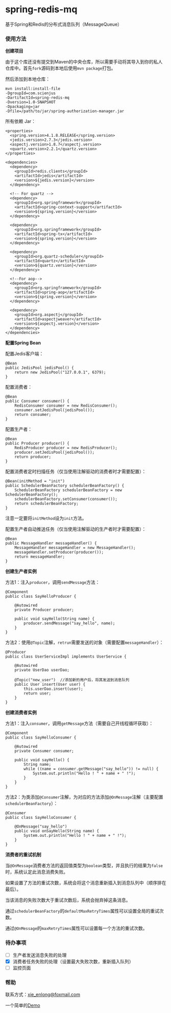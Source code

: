 # spring-redis-mq

基于Spring和Redis的分布式消息队列（MessageQueue）

### 使用方法

**创建项目**

由于这个库还没有提交到Maven的中央仓库，所以需要手动将其导入到你的私人仓库中。首先`fork`源码到本地后使用`mvn package`打包。

然后添加到本地仓库：

```
mvn install:install-file  
-DgroupId=com.scienjus
-DartifactId=spring-redis-mq
-Dversion=1.0-SNAPSHOT
-Dpackaging=jar  
-Dfile=/path/to/jar/spring-authorization-manager.jar
```

所有依赖 Jar：

```
<properties>
  <spring.version>4.1.8.RELEASE</spring.version>
  <jedis.version>2.7.3</jedis.version>
  <aspectj.version>1.8.7</aspectj.version>
  <quartz.version>2.2.1</quartz.version>
</properties>

<dependencies>
  <dependency>
    <groupId>redis.clients</groupId>
    <artifactId>jedis</artifactId>
    <version>${jedis.version}</version>
  </dependency>

  <!-- For quartz -->
  <dependency>
    <groupId>org.springframework</groupId>
    <artifactId>spring-context-support</artifactId>
    <version>${spring.version}</version>
  </dependency>

  <dependency>
    <groupId>org.springframework</groupId>
    <artifactId>spring-tx</artifactId>
    <version>${spring.version}</version>
  </dependency>

  <dependency>
    <groupId>org.quartz-scheduler</groupId>
    <artifactId>quartz</artifactId>
    <version>${quartz.version}</version>
  </dependency>

  <!--For aop-->
  <dependency>
    <groupId>org.springframework</groupId>
    <artifactId>spring-aop</artifactId>
    <version>${spring.version}</version>
  </dependency>

  <dependency>
    <groupId>org.aspectj</groupId>
    <artifactId>aspectjweaver</artifactId>
    <version>${aspectj.version}</version>
  </dependency>
</dependencies>
```

**配置Spring Bean**

配置Jedis客户端：

```
@Bean
public JedisPool jedisPool() {
    return new JedisPool("127.0.0.1", 6379);
}
```

配置消费者：

```
@Bean
public Consumer consumer() {
    RedisConsumer consumer = new RedisConsumer();
    consumer.setJedisPool(jedisPool());
    return consumer;
}
```

配置生产者：

```
@Bean
public Producer producer() {
    RedisProducer producer = new RedisProducer();
    producer.setJedisPool(jedisPool());
    return producer;
}
```

配置消费者定时扫描任务（仅当使用注解驱动的消费者时才需要配置）：

```
@Bean(initMethod = "init")
public SchedulerBeanFactory schedulerBeanFactory() {
    SchedulerBeanFactory schedulerBeanFactory = new SchedulerBeanFactory();
    schedulerBeanFactory.setConsumer(consumer());
    return schedulerBeanFactory;
}
```

注意一定要将`initMethod`设为`init`方法。

配置生产者自动推送任务（仅当使用注解驱动的生产者时才需要配置）：

```
@Bean
public MessageHandler messageHandler() {
    MessageHandler messageHandler = new MessageHandler();
    messageHandler.setProducer(producer());
    return messageHandler;
}
```

**创建生产者实例**

方法1：注入`producer`，调用`sendMessage`方法：

```
@Component
public class SayHelloProducer {

    @Autowired
    private Producer producer;

    public void sayHello(String name) {
        producer.sendMessage("say_hello", name);
    }
}
```

方法2：使用`@Topic`注解，`retrun`需要发送的对象（需要配置`messageHandler`）：

```
@Producer
public class UserServiceImpl implements UserService {

    @Autowired
    private UserDao userDao;

    @Topic("new_user")  //添加新的用户后，将其发送到消息队列
    public User insert(User user) {
        this.userDao.insert(user);
        return user;
    }
}
```

**创建消费者实例**

方法1：注入`consumer`，调用`getMessage`方法（需要自己开线程循环获取）：

```
@Component
public class SayHelloConsumer {

    @Autowired
    private Consumer consumer;

    public void sayHello() {
        String name;
        while ((name = consumer.getMessage("say_hello")) != null) {
            System.out.println("Hello ! " + name + " !");
        }
    }
}
```

方法2：为类添加`@Consumer`注解，为对应的方法添加`@OnMessage`注解（主要配置`schedulerBeanFactory`）：

```
@Consumer
public class SayHelloConsumer {

    @OnMessage("say_hello")
    public void onSayHello(String name) {
        System.out.println("Hello ! " + name + " !");
    }
}
```

**消费者的重试机制**

当`@OnMessage`消费者方法的返回值类型为`boolean`类型，并且执行的结果为`false`时，系统认定此消息消费失败。

如果设置了方法的重试次数，系统会将这个消息重新插入到消息队列中（顺序排在最后）。

当该消息的失败次数大于重试次数后，系统会抛弃掉这条消息。

通过`schedulerBeanFactory`的`defaultMaxRetryTimes`属性可以设置全局的重试次数。

通过`@OnMessage`的`maxRetryTimes`属性可以设置每一个方法的重试次数。

### 待办事项

- [ ] 生产者发送消息失败的处理
- [x] 消费者任务失败的处理（设置最大失败次数，重新插入队列）
- [ ] 监控页面

### 帮助

联系方式：xie_enlong@foxmail.com

一个简单的[Demo][1]

[1]: https://github.com/ScienJus/spring-redis-mq-demo
